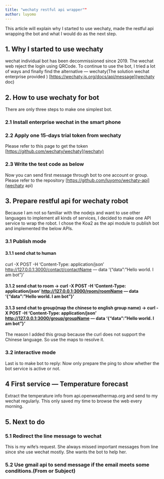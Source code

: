 ```yaml
---
title: "wechaty restful api wrapper""
author: luyomo
---
```


This article will explain why I started to use wechaty, made the restful api wrapping the bot and what I would do as the next step.
## 1. Why I started to use wechaty
wechat individual bot has been decommissioned since 2019. The wechat web reject the login using QRCode. To continue to use the bot, I tried a lot of ways and finally find the alternative — wechaty(The solution wechat enterprise provided )
[https://wechaty.js.org/docs/api/message](wechaty doc)
## 2. How to use wechaty for bot
There are only three steps to make one simplest bot.
### 2.1 Install enterprise wechat in the smart phone
### 2.2 Apply one 15-days trial token from wechaty
Please refer to this page to get the token [https://github.com/wechaty/wechaty](wechaty)
### 2.3 Write the test code as below
Now you can send first message through bot to one account or group.
Please refer to the repository [https://github.com/luyomo/wechaty-api](wechaty api)
## 3. Prepare restful api for wechaty robot
Because I am not so familiar with the nodejs and want to use other languages to implement all kinds of services, I decided to make one API service to wrap the robot.
I chose the Koa2 as the api module to publish bot and implemented the below APIs.
### 3.1 Publish mode
#### 3.1.1 send chat to human
curl -X POST -H ‘Content-Type: application/json’ http://127.0.0.1:3000/contact/contactName — data ‘{“data”:”Hello world. I am bot”}’
#### 3.1.2 send chat to room -> curl -X POST -H ‘Content-Type: application/json’ http://127.0.0.1:3000/room/roomName — data ‘{“data”:”Hello world. I am bot”}’
#### 3.1.3 send chat to group(map the chinese to english group name) -> curl -X POST -H ‘Content-Type: application/json’ http://127.0.0.1:3000/group/groupName — data ‘{“data”:”Hello world. I am bot”}’
The reason I added this group because the curl does not support the Chinese language. So use the maps to resolve it.
### 3.2 interactive mode
Last is to make bot to reply: Now only prepare the ping to show whether the bot service is active or not.
## 4 First service — Temperature forecast
Extract the temperature info from api.openweathermap.org and send to my wechat regularly. This only saved my time to browse the web every morning.
## 5. Next to do
### 5.1 Redirect the line message to wechat
This is my wife’s request. She always missed important messages from line since she use wechat mostly. She wants the bot to help her.
### 5.2 Use gmail api to send message if the email meets some conditions.(From or Subject)

